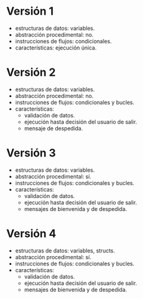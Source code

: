 # Versión 1
+ estructuras de datos: variables.
+ abstracción procedimental: no.
+ instrucciones de flujos: condicionales.
+ características: ejecución única.

# Versión 2
+ estructuras de datos: variables.
+ abstracción procedimental: no.
+ instrucciones de flujos: condicionales y bucles.
+ características: 
  + validación de datos.
  + ejecución hasta decisión del usuario de salir.
  + mensaje de despedida.

# Versión 3
+ estructuras de datos: variables.
+ abstracción procedimental: sí.
+ instrucciones de flujos: condicionales y bucles.
+ características:
    + validación de datos.
    + ejecución hasta decisión del usuario de salir.
    + mensajes de bienvenida y de despedida.

# Versión 4
+ estructuras de datos: variables, structs.
+ abstracción procedimental: sí.
+ instrucciones de flujos: condicionales y bucles.
+ características:
    + validación de datos.
    + ejecución hasta decisión del usuario de salir.
    + mensajes de bienvenida y de despedida.
 
